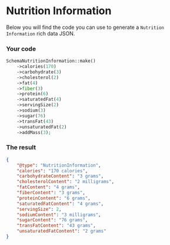 # Nutrition Information

Below you will find the code you can use to generate a `Nutrition Information` rich data JSON.

### Your code
```php
SchemaNutritionInformation::make()
	->calories(170)
	->carbohydrate(3)
	->cholesterol(2)
	->fat(4)
	->fiber(3)
	->protein(6)
	->saturatedFat(4)
	->servingSize(2)
	->sodium(3)
	->sugar(76)
	->transFat(43)
	->unsaturatedFat(2)
	->addMass(3);
```

### The result
```json
{
	"@type": "NutritionInformation",
	"calories": "170 calories",
	"carbohydrateContent": "3 grams",
	"cholesterolContent": "2 milligrams",
	"fatContent": "4 grams",
	"fiberContent": "3 grams",
	"proteinContent": "6 grams",
	"saturatedFatContent": "4 grams",
	"servingSize": 2,
	"sodiumContent": "3 milligrams",
	"sugarContent": "76 grams",
	"transFatContent": "43 grams",
	"unsaturatedFatContent": "2 grams"
}
```

<EditOnGithub repo_name="packages" edit_url="seo/rich-content/mutrition-information.md"/>
